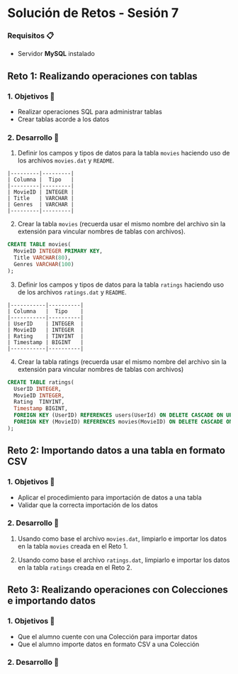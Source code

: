 # Solución de Retos - Sesión 7

### Requisitos :clipboard:
- Servidor __MySQL__ instalado


## Reto 1: Realizando operaciones con tablas

### 1. Objetivos :dart:
- Realizar operaciones SQL para administrar tablas
- Crear tablas acorde a los datos

### 2. Desarrollo :rocket:

1. Definir los campos y tipos de datos para la tabla `movies` haciendo uso de los archivos `movies.dat` y `README`.
```
|---------|---------|
| Columna |  Tipo   |
|---------|---------|
| MovieID | INTEGER |
| Title   | VARCHAR |
| Genres  | VARCHAR |
|---------|---------|
```
2. Crear la tabla `movies` (recuerda usar el mismo nombre del archivo sin la extensión para vincular nombres de tablas con archivos).
```sql
CREATE TABLE movies(
  MovieID INTEGER PRIMARY KEY,
  Title VARCHAR(80),
  Genres VARCHAR(100)
);
```
3. Definir los campos y tipos de datos para la tabla `ratings` haciendo uso de los archivos `ratings.dat` y `README`.
```
|-----------|----------|
| Columna   |  Tipo    |
|-----------|----------|
| UserID    | INTEGER  |
| MovieID   | INTEGER  |
| Rating    | TINYINT  |
| Timestamp | BIGINT   |
|-----------|----------|
```
4. Crear la tabla ratings (recuerda usar el mismo nombre del archivo sin la extensión para vincular nombres de tablas con archivos)
```sql
CREATE TABLE ratings(
  UserID INTEGER,
  MovieID INTEGER,
  Rating  TINYINT,
  Timestamp BIGINT,
  FOREIGN KEY (UserID) REFERENCES users(UserId) ON DELETE CASCADE ON UPDATE CASCADE,
  FOREIGN KEY (MovieID) REFERENCES movies(MovieID) ON DELETE CASCADE ON UPDATE CASCADE
);
```

## Reto 2: Importando datos a una tabla en formato CSV

### 1. Objetivos :dart:
- Aplicar el procedimiento para importación de datos a una tabla
- Validar que la correcta importación de los datos

### 2. Desarrollo :rocket:

1. Usando como base el archivo `movies.dat`, limpiarlo e importar los datos en la tabla `movies` creada en el Reto 1.

1. Usando como base el archivo `ratings.dat`, limpiarlo e importar los datos en la tabla `ratings` creada en el Reto 2.


## Reto 3: Realizando operaciones con Colecciones e importando datos

### 1. Objetivos :dart:
- Que el alumno cuente con una Colección para importar datos
- Que el alumno importe datos en formato CSV a una Colección

### 2. Desarrollo :rocket: